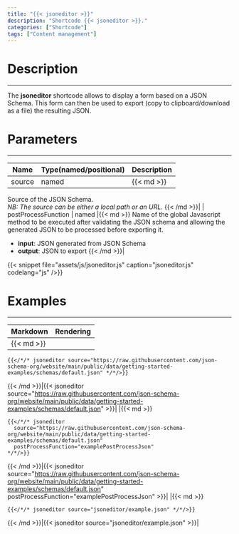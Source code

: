 ```yaml
---
title: "{{< jsoneditor >}}"
description: "Shortcode {{< jsoneditor >}}."
categories: ["Shortcode"]
tags: ["Content management"]
---
```


# Description
---

The **jsoneditor** shortcode allows to display a form based on a JSON Schema. This form can then be used to export (copy to clipboard/download as a file) the resulting JSON.

# Parameters
---

| Name | Type(named/positional) | Description |
| ---- | ---------------------- | ----------- |
| source | named |{{< md >}}
Source of the JSON Schema.  
*NB: The source can be either a local path or an URL.*
{{< /md >}}|
| postProcessFunction | named |{{< md >}}
Name of the global Javascript method to be executed after validating the JSON schema and allowing the generated JSON to be processed before exporting it.  
* **input**: JSON generated from JSON Schema
* **output**: JSON to export
{{< /md >}}|

{{< snippet
    file="assets/js/jsoneditor.js"
    caption="jsoneditor.js"
    codelang="js"
/>}}

# Examples
---

| Markdown | Rendering |
| -------- | --------- |
|{{< md >}}
```
{{</*/* jsoneditor source="https://raw.githubusercontent.com/json-schema-org/website/main/public/data/getting-started-examples/schemas/default.json" */*/>}}
```
{{< /md >}}|{{< jsoneditor source="https://raw.githubusercontent.com/json-schema-org/website/main/public/data/getting-started-examples/schemas/default.json" >}}|
|{{< md >}}
```
{{</*/* jsoneditor
  source="https://raw.githubusercontent.com/json-schema-org/website/main/public/data/getting-started-examples/schemas/default.json"
  postProcessFunction="examplePostProcessJson"
*/*/>}}
```
{{< /md >}}|{{< jsoneditor source="https://raw.githubusercontent.com/json-schema-org/website/main/public/data/getting-started-examples/schemas/default.json" postProcessFunction="examplePostProcessJson" >}}|
|{{< md >}}
```
{{</*/* jsoneditor source="jsoneditor/example.json" */*/>}}
```
{{< /md >}}|{{< jsoneditor source="jsoneditor/example.json" >}}|
